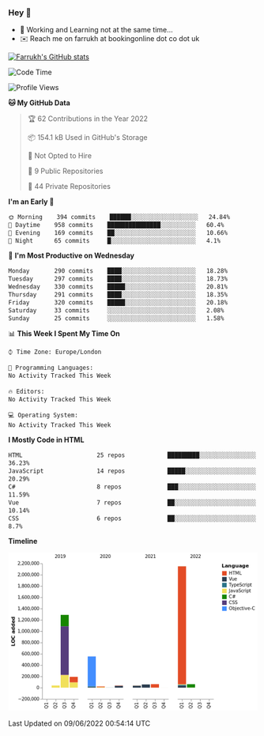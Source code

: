 ### Hey 👋

- 🏃 Working and Learning not at the same time...
- ✉️ Reach me on farrukh at bookingonline dot co dot uk

[![Farrukh's GitHub stats](https://github-readme-stats.vercel.app/api?username=mfsbo&hide=stars&count_private=true)](https://github.com/mfsbo/)

<!--START_SECTION:waka-->
![Code Time](http://img.shields.io/badge/Code%20Time-0%20secs-blue)

![Profile Views](http://img.shields.io/badge/Profile%20Views-3-blue)

**🐱 My GitHub Data** 

> 🏆 62 Contributions in the Year 2022
 > 
> 📦 154.1 kB Used in GitHub's Storage 
 > 
> 🚫 Not Opted to Hire
 > 
> 📜 9 Public Repositories 
 > 
> 🔑 44 Private Repositories  
 > 
**I'm an Early 🐤** 

```text
🌞 Morning    394 commits    ██████░░░░░░░░░░░░░░░░░░░   24.84% 
🌆 Daytime    958 commits    ███████████████░░░░░░░░░░   60.4% 
🌃 Evening    169 commits    ██░░░░░░░░░░░░░░░░░░░░░░░   10.66% 
🌙 Night      65 commits     █░░░░░░░░░░░░░░░░░░░░░░░░   4.1%

```
📅 **I'm Most Productive on Wednesday** 

```text
Monday       290 commits    ████░░░░░░░░░░░░░░░░░░░░░   18.28% 
Tuesday      297 commits    ████░░░░░░░░░░░░░░░░░░░░░   18.73% 
Wednesday    330 commits    █████░░░░░░░░░░░░░░░░░░░░   20.81% 
Thursday     291 commits    ████░░░░░░░░░░░░░░░░░░░░░   18.35% 
Friday       320 commits    █████░░░░░░░░░░░░░░░░░░░░   20.18% 
Saturday     33 commits     ░░░░░░░░░░░░░░░░░░░░░░░░░   2.08% 
Sunday       25 commits     ░░░░░░░░░░░░░░░░░░░░░░░░░   1.58%

```


📊 **This Week I Spent My Time On** 

```text
⌚︎ Time Zone: Europe/London

💬 Programming Languages: 
No Activity Tracked This Week

🔥 Editors: 
No Activity Tracked This Week

💻 Operating System: 
No Activity Tracked This Week

```

**I Mostly Code in HTML** 

```text
HTML                     25 repos            █████████░░░░░░░░░░░░░░░░   36.23% 
JavaScript               14 repos            █████░░░░░░░░░░░░░░░░░░░░   20.29% 
C#                       8 repos             ███░░░░░░░░░░░░░░░░░░░░░░   11.59% 
Vue                      7 repos             ██░░░░░░░░░░░░░░░░░░░░░░░   10.14% 
CSS                      6 repos             ██░░░░░░░░░░░░░░░░░░░░░░░   8.7%

```


**Timeline**

![Chart not found](https://raw.githubusercontent.com/mfsbo/mfsbo/main/charts/bar_graph.png) 


 Last Updated on 09/06/2022 00:54:14 UTC
<!--END_SECTION:waka-->
<!--
**mfsbo/mfsbo** is a ✨ _special_ ✨ repository because its `README.md` (this file) appears on your GitHub profile.

Here are some ideas to get you started:

- 🔭 I’m currently working on ...
- 🌱 I’m currently learning ...
- 👯 I’m looking to collaborate on ...
- 🤔 I’m looking for help with ...
- 💬 Ask me about ...
- 📫 How to reach me: ...
- 😄 Pronouns: ...
- ⚡ Fun fact: ...
-->
